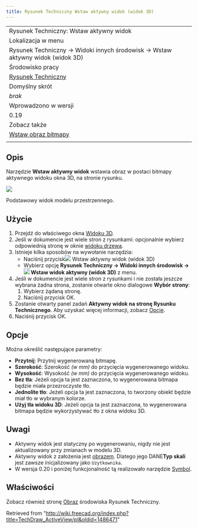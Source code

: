 ```yaml
---
title: Rysunek Techniczny Wstaw aktywny widok (widok 3D)
---
```

|  |
| --- |
| Rysunek Techniczny: Wstaw aktywny widok |
| Lokalizacja w menu |
| Rysunek Techniczny → Widoki innych środowisk → Wstaw aktywny widok (widok 3D) |
| Środowisko pracy |
| [Rysunek Techniczny](/TechDraw_Workbench/pl "TechDraw Workbench/pl") |
| Domyślny skrót |
| *brak* |
| Wprowadzono w wersji |
| 0.19 |
| Zobacz także |
| [Wstaw obraz bitmapy](/TechDraw_Image/pl "TechDraw Image/pl") |
|  |

## Opis

Narzędzie **Wstaw aktywny widok** wstawia obraz w postaci bitmapy aktywnego widoku okna 3D, na stronie rysunku.

![](/images/TechDraw_ActiveView_example.png)

Podstawowy widok modelu przestrzennego.

## Użycie

1. Przejdź do właściwego okna [Widoku 3D](/3D_view/pl "3D view/pl").
2. Jeśli w dokumencie jest wiele stron z rysunkami: opcjonalnie wybierz odpowiednią stronę w oknie [widoku drzewa](/Tree_view/pl "Tree view/pl").
3. Istnieje kilka sposobów na wywołanie narzędzia:
   * Naciśnij przycisk![](/images/TechDraw_ActiveView.svg) Wstaw aktywny widok (widok 3D)
   * Wybierz opcję **Rysunek Techniczny → Widoki innych środowisk → ![](/images/TechDraw_ActiveView.svg) Wstaw widok aktywny (widok 3D)** z menu.
4. Jeśli w dokumencie jest wiele stron z rysunkami i nie została jeszcze wybrana żadna strona, zostanie otwarte okno dialogowe **Wybór strony**:
   1. Wybierz żądaną stronę.
   2. Naciśnij przycisk OK.
5. Zostanie otwarty panel zadań **Aktywny widok na stronę Rysunku Technicznego**. Aby uzyskać więcej informacji, zobacz [Opcje](#Opcje).
6. Naciśnij przycisk OK.

## Opcje

Można określić następujące parametry:

* **Przytnij**: Przytnij wygenerowaną bitmapę.
* **Szerokość**: Szerokość *(w mm)* do przycięcia wygenerowanego widoku.
* **Wysokość**: Wysokość *(w mm)* do przycięcia wygenerowanego widoku.
* **Bez tła**: Jeżeli opcja ta jest zaznaczona, to wygenerowana bitmapa będzie miała przezroczyste tło.
* **Jednolite tło**: Jeżeli opcja ta jest zaznaczona, to tworzony obiekt będzie miał tło w wybranym kolorze.
* **Użyj tła widoku 3D**: Jeżeli opcja ta jest zaznaczona, to wygenerowana bitmapa będzie wykorzystywać tło z okna widoku 3D.

## Uwagi

* Aktywny widok jest statyczny po wygenerowaniu, nigdy nie jest aktualizowany przy zmianach w modelu 3D.
* Aktywny widok z założenia jest [obrazem](/TechDraw_Image/pl "TechDraw Image/pl"). Dlatego jego DANE**Typ skali** jest zawsze inicjalizowany jako `Użytkownika`.
* W wersja 0.20 i poniżej funkcjonalność tą realizowało narzędzie [Symbol](/TechDraw_Symbol/pl "TechDraw Symbol/pl").

## Właściwości

Zobacz również stronę [Obraz](/TechDraw_Image/pl#W.C5.82a.C5.9Bciwo.C5.9Bci "TechDraw Image/pl") środowiska Rysunek Techniczny.

Retrieved from "<http://wiki.freecad.org/index.php?title=TechDraw_ActiveView/pl&oldid=1486471>"